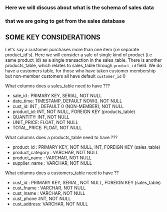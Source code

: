 ### Here we will discuss about what is the schema of sales data 
### that we are going to get from the sales database

## SOME KEY CONSIDERATIONS
Let's say a customer purchases more than one item (i.e separate product_id's).
Here we will consider a sale of single kind of product (i.e same product_id) as
a single transaction in the sales_table. There is another products_table, which relates to 
sales_table through `product_id` field. We do have a customers table, for those
who have taken customer membership but non-member customers all have default
`customer_id` 0

What columns does a sales_table need to have ???

- sale_id : PRIMARY KEY, SERIAL, NOT NULL
- date_time: TIMESTAMP, DEFAULT NOW(), NOT NULL
- cust_id: INT , DEFAULT 0 (NON-MEMBER), NOT NULL
- product_id: INT, NOT NULL, FOREIGN KEY (products_table)
- QUANTITY: INT, NOT NULL
- UNIT_PRICE: FLOAT, NOT NULL
- TOTAL_PRICE: FLOAT, NOT NULL

What columns does a products_table need to have ???
- product_id : PRIMARY KEY, NOT NULL, INT, FOREIGN KEY (sales_table)
- product_category : VARCHAR, NOT NULL
- product_name : VARCHAR, NOT NULL
- supplier_name : VARCHAR, NOT NULL

What columns does a customers_table need to have ??
- cust_id : PRIMARY KEY, SERIAL, NOT NULL, FOREIGN KEY (sales_table)
- cust_fname : VARCHAR, NOT NULL
- cust_lname : VARCHAR, NOT NULL
- cust_phone :INT, NOT NULL
- cust_address: VARCHAR, NOT NULL